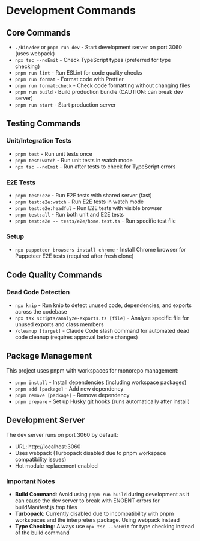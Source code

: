 # Development Commands

## Core Commands

- `./bin/dev` or `pnpm run dev` - Start development server on port 3060 (uses webpack)
- `npx tsc --noEmit` - Check TypeScript types (preferred for type checking)
- `pnpm run lint` - Run ESLint for code quality checks
- `pnpm run format` - Format code with Prettier
- `pnpm run format:check` - Check code formatting without changing files
- `pnpm run build` - Build production bundle (CAUTION: can break dev server)
- `pnpm run start` - Start production server

## Testing Commands

### Unit/Integration Tests

- `pnpm test` - Run unit tests once
- `pnpm test:watch` - Run unit tests in watch mode
- `npx tsc --noEmit` - Run after tests to check for TypeScript errors

### E2E Tests

- `pnpm test:e2e` - Run E2E tests with shared server (fast)
- `pnpm test:e2e:watch` - Run E2E tests in watch mode
- `pnpm test:e2e:headful` - Run E2E tests with visible browser
- `pnpm test:all` - Run both unit and E2E tests
- `pnpm test:e2e -- tests/e2e/home.test.ts` - Run specific test file

### Setup

- `npx puppeteer browsers install chrome` - Install Chrome browser for Puppeteer E2E tests (required after fresh clone)

## Code Quality Commands

### Dead Code Detection

- `npx knip` - Run knip to detect unused code, dependencies, and exports across the codebase
- `npx tsx scripts/analyze-exports.ts [file]` - Analyze specific file for unused exports and class members
- `/cleanup [target]` - Claude Code slash command for automated dead code cleanup (requires approval before changes)

## Package Management

This project uses pnpm with workspaces for monorepo management:

- `pnpm install` - Install dependencies (including workspace packages)
- `pnpm add [package]` - Add new dependency
- `pnpm remove [package]` - Remove dependency
- `pnpm prepare` - Set up Husky git hooks (runs automatically after install)

## Development Server

The dev server runs on port 3060 by default:

- URL: http://localhost:3060
- Uses webpack (Turbopack disabled due to pnpm workspace compatibility issues)
- Hot module replacement enabled

### Important Notes

- **Build Command**: Avoid using `pnpm run build` during development as it can cause the dev server to break with ENOENT errors for buildManifest.js.tmp files
- **Turbopack**: Currently disabled due to incompatibility with pnpm workspaces and the interpreters package. Using webpack instead
- **Type Checking**: Always use `npx tsc --noEmit` for type checking instead of the build command
